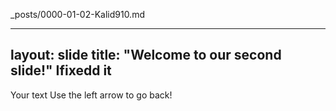 _posts/0000-01-02-Kalid910.md

---
layout: slide
title: "Welcome to our second slide!" Ifixedd it
---
Your text
Use the left arrow to go back!
